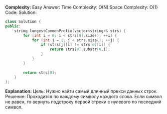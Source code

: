 **Complexity:** Easy
Answer:
	Time Complexity: O(N)
	Space Complexity: O(1)
Code:
Solution:
```cpp
class Solution {
public:
	string longestCommonPrefix(vector<string>& strs) {
		for (int i = 0; i < strs[0].size(); ++i) {
			for (int j = 1; j < strs.size(); ++j) {
				if (strs[j][i] != strs[0][i]) {
					return strs[0].substr(0,i);
				}
			}
		}
		  
		return strs[0];
	}
};
```
**Explanation:**
	Цель: Нужно найти самый длинный прекси данных строк.
	Решение: Проходится по каждому символу каждого слова. Если символ не равен, то вернуть подстроку первой строки с нулевого по последний символ.